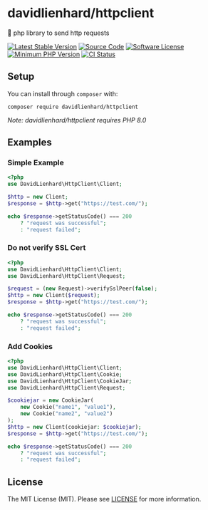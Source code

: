 # davidlienhard/httpclient
🐘 php library to send http requests

[![Latest Stable Version](https://img.shields.io/packagist/v/davidlienhard/httpclient.svg?style=flat-square)](https://packagist.org/packages/davidlienhard/httpclient)
[![Source Code](https://img.shields.io/badge/source-davidlienhard/httpclient-blue.svg?style=flat-square)](https://github.com/davidlienhard/httpclient)
[![Software License](https://img.shields.io/badge/license-MIT-brightgreen.svg?style=flat-square)](https://github.com/davidlienhard/httpclient/blob/master/LICENSE)
[![Minimum PHP Version](https://img.shields.io/badge/php-%3E%3D%208.0-8892BF.svg?style=flat-square)](https://php.net/)
[![CI Status](https://github.com/davidlienhard/smeraldoPricebox/actions/workflows/check.yml/badge.svg)](https://github.com/davidlienhard/smeraldoPricebox/actions/workflows/check.yml)

## Setup

You can install through `composer` with:

```
composer require davidlienhard/httpclient
```

*Note: davidlienhard/httpclient requires PHP 8.0*

## Examples

### Simple Example
```php
<?php
use DavidLienhard\HttpClient\Client;

$http = new Client;
$response = $http->get("https://test.com/");

echo $response->getStatusCode() === 200
    ? "request was successful";
    : "request failed";
```

### Do not verify SSL Cert
```php
<?php
use DavidLienhard\HttpClient\Client;
use DavidLienhard\HttpClient\Request;

$request = (new Request)->verifySslPeer(false);
$http = new Client($request);
$response = $http->get("https://test.com/");

echo $response->getStatusCode() === 200
    ? "request was successful";
    : "request failed";
```

### Add Cookies
```php
<?php
use DavidLienhard\HttpClient\Client;
use DavidLienhard\HttpClient\Cookie;
use DavidLienhard\HttpClient\CookieJar;
use DavidLienhard\HttpClient\Request;

$cookiejar = new CookieJar(
    new Cookie("name1", "value1"),
    new Cookie("name2", "value2")
);
$http = new Client(cookiejar: $cookiejar);
$response = $http->get("https://test.com/");

echo $response->getStatusCode() === 200
    ? "request was successful";
    : "request failed";
```

## License

The MIT License (MIT). Please see [LICENSE](https://github.com/thephpleague/oauth2-client/blob/master/LICENSE) for more information.
